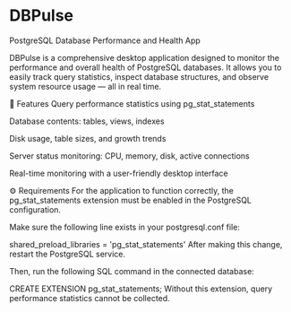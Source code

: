 # DBPulse
PostgreSQL Database Performance and Health App

DBPulse is a comprehensive desktop application designed to monitor the performance and overall health of PostgreSQL databases. 
It allows you to easily track query statistics, inspect database structures, and observe system resource usage — all in real time.

🚀 Features
Query performance statistics using pg_stat_statements

Database contents: tables, views, indexes

Disk usage, table sizes, and growth trends

Server status monitoring: CPU, memory, disk, active connections

Real-time monitoring with a user-friendly desktop interface

⚙️ Requirements
For the application to function correctly, the pg_stat_statements extension must be enabled in the PostgreSQL configuration.

Make sure the following line exists in your postgresql.conf file:

shared_preload_libraries = 'pg_stat_statements'
After making this change, restart the PostgreSQL service.

Then, run the following SQL command in the connected database:

CREATE EXTENSION pg_stat_statements;
Without this extension, query performance statistics cannot be collected.
